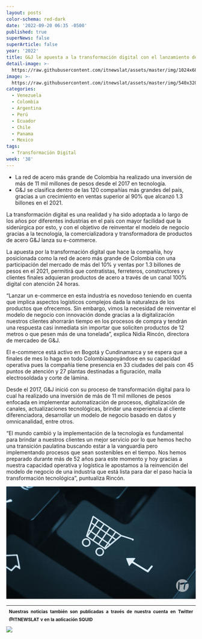 ```yaml
---
layout: posts
color-schema: red-dark
date: '2022-09-20 06:35 -0500'
published: true
superNews: false
superArticle: false
year: '2022'
title: G&J le apuesta a la transformación digital con el lanzamiento de su e-commerce
detail-image: >-
  https://raw.githubusercontent.com/itnewslat/assets/master/img/1024x680/ecommerce-g.jpg
image: >-
  https://raw.githubusercontent.com/itnewslat/assets/master/img/540x320/ecommerce-p.jpg
categories:
  - Venezuela
  - Colombia
  - Argentina
  - Perú
  - Ecuador
  - Chile
  - Panama
  - Mexico
tags:
  - Transformación Digital
week: '38'
---
```

- La red de acero más grande de Colombia ha realizado una inversión de más de 11 mil millones de pesos desde el 2017 en tecnología.
- G&J se clasifica dentro de las 120 compañías más grandes del país, gracias a un crecimiento en ventas superior al 90% que alcanzó 1.3 billones en el 2021.

La transformación digital es una realidad y ha sido adoptada a lo largo de los años por diferentes industrias en el país con mayor facilidad que la siderúrgica por esto, y con el objetivo de reinventar el modelo de negocio gracias a la tecnología, la comercializadora y transformadora de productos de acero G&J lanza su e-commerce.
 
La apuesta por la transformación digital que hace la compañía, hoy posicionada como la red de acero más grande de Colombia con una participación del mercado de más del 10% y ventas por 1.3 billones de pesos en el 2021, permitirá que contratistas, ferreteros, constructores y clientes finales adquieran productos de acero a través de un canal 100% digital con atención 24 horas.
 
“Lanzar un e-commerce en esta industria es novedoso teniendo en cuenta que implica aspectos logísticos complejos dada la naturaleza de los productos que ofrecemos. Sin embargo, vimos la necesidad de reinventar el modelo de negocio con innovación donde gracias a la digitalización nuestros clientes ahorrarán tiempo en los procesos de compra y tendrán una respuesta casi inmediata sin importar que soliciten productos de 12 metros o que pesen más de una tonelada”, explica Nidia Rincón, directora de mercadeo de G&J.
 
El e-commerce está activo en Bogotá y Cundinamarca y se espera que a finales de mes lo haga en todo Colombiaapoyándose en su capacidad operativa pues la compañía tiene presencia en 33 ciudades del país con 45 puntos de atención y 27 plantas destinadas a figuración, malla electrosoldada y corte de lámina.
 
Desde el 2017, G&J inició con su proceso de transformación digital para lo cual ha realizado una inversión de más de 11 mil millones de pesos enfocada en implementar automatización de procesos, digitalización de canales, actualizaciones tecnológicas, brindar una experiencia al cliente diferenciadora, desarrollar un modelo de negocio basado en datos y omnicanalidad, entre otros.
 
“El mundo cambió y la implementación de la tecnología es fundamental para brindar a nuestros clientes un mejor servicio por lo que hemos hecho una transición paulatina buscando estar a la vanguardia pero implementando procesos que sean sostenibles en el tiempo. Nos hemos preparado durante más de 52 años para este momento y hoy gracias a nuestra capacidad operativa y logística le apostamos a la reinvención del modelo de negocio de una industria que está lista para dar el paso hacia la transformación tecnológica”, puntualiza Rincón.

![](https://raw.githubusercontent.com/itnewslat/assets/master/img/540x320/ecommerce-p.jpg)

<table style="height: 42px;" width="569">
<tbody>
<tr>
<td style="text-align: justify;"><sub><strong>Nuestras noticias también son publicadas a través de nuestra cuenta en Twitter <a href="https://twitter.com/itnewslat?lang=es">@ITNEWSLAT</a> y en la aplicación <a href="https://squidapp.co/en/">SQUID</a></strong></sub></td>
</tr>
</tbody>
</table>

<img src="https://tracker.metricool.com/c3po.jpg?hash=56f88a41e39ab42c063cc51676587a04"/>


